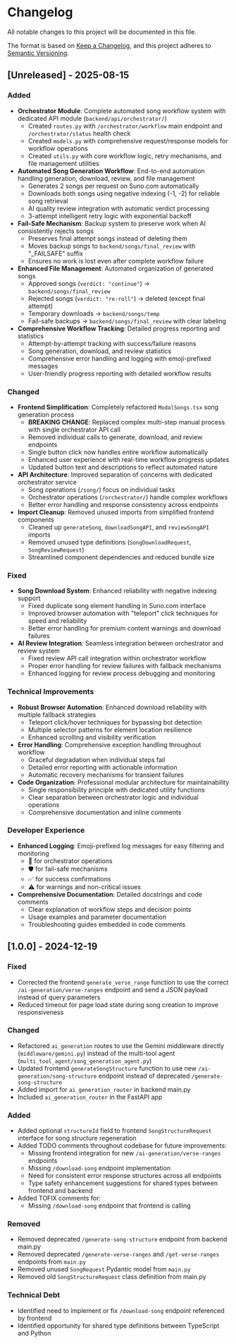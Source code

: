 # Changelog

All notable changes to this project will be documented in this file.

The format is based on [Keep a Changelog](https://keepachangelog.com/en/1.0.0/),
and this project adheres to [Semantic Versioning](https://semver.org/spec/v2.0.0.html).

## [Unreleased] - 2025-08-15

### Added
- **Orchestrator Module**: Complete automated song workflow system with dedicated API module (`backend/api/orchestrator/`)
  - Created `routes.py` with `/orchestrator/workflow` main endpoint and `/orchestrator/status` health check
  - Created `models.py` with comprehensive request/response models for workflow operations
  - Created `utils.py` with core workflow logic, retry mechanisms, and file management utilities
- **Automated Song Generation Workflow**: End-to-end automation handling generation, download, review, and file management
  - Generates 2 songs per request on Suno.com automatically
  - Downloads both songs using negative indexing (-1, -2) for reliable song retrieval
  - AI quality review integration with automatic verdict processing
  - 3-attempt intelligent retry logic with exponential backoff
- **Fail-Safe Mechanism**: Backup system to preserve work when AI consistently rejects songs
  - Preserves final attempt songs instead of deleting them
  - Moves backup songs to `backend/songs/final_review` with "_FAILSAFE" suffix
  - Ensures no work is lost even after complete workflow failure
- **Enhanced File Management**: Automated organization of generated songs
  - Approved songs (`verdict: "continue"`) → `backend/songs/final_review`
  - Rejected songs (`verdict: "re-roll"`) → deleted (except final attempt)
  - Temporary downloads → `backend/songs/temp`
  - Fail-safe backups → `backend/songs/final_review` with clear labeling
- **Comprehensive Workflow Tracking**: Detailed progress reporting and statistics
  - Attempt-by-attempt tracking with success/failure reasons
  - Song generation, download, and review statistics
  - Comprehensive error handling and logging with emoji-prefixed messages
  - User-friendly progress reporting with detailed workflow results

### Changed
- **Frontend Simplification**: Completely refactored `ModalSongs.tsx` song generation process
  - **BREAKING CHANGE**: Replaced complex multi-step manual process with single orchestrator API call
  - Removed individual calls to generate, download, and review endpoints
  - Single button click now handles entire workflow automatically
  - Enhanced user experience with real-time workflow progress updates
  - Updated button text and descriptions to reflect automated nature
- **API Architecture**: Improved separation of concerns with dedicated orchestrator service
  - Song operations (`/song/`) focus on individual tasks
  - Orchestrator operations (`/orchestrator/`) handle complex workflows
  - Better error handling and response consistency across endpoints
- **Import Cleanup**: Removed unused imports from simplified frontend components
  - Cleaned up `generateSong`, `downloadSongAPI`, and `reviewSongAPI` imports
  - Removed unused type definitions (`SongDownloadRequest`, `SongReviewRequest`)
  - Streamlined component dependencies and reduced bundle size

### Fixed
- **Song Download System**: Enhanced reliability with negative indexing support
  - Fixed duplicate song element handling in Suno.com interface
  - Improved browser automation with "teleport" click techniques for speed and reliability
  - Better error handling for premium content warnings and download failures
- **AI Review Integration**: Seamless integration between orchestrator and review system
  - Fixed review API call integration within orchestrator workflow
  - Proper error handling for review failures with fallback mechanisms
  - Enhanced logging for review process debugging and monitoring

### Technical Improvements
- **Robust Browser Automation**: Enhanced download reliability with multiple fallback strategies
  - Teleport click/hover techniques for bypassing bot detection
  - Multiple selector patterns for element location resilience
  - Enhanced scrolling and visibility verification
- **Error Handling**: Comprehensive exception handling throughout workflow
  - Graceful degradation when individual steps fail
  - Detailed error reporting with actionable information
  - Automatic recovery mechanisms for transient failures
- **Code Organization**: Professional modular architecture for maintainability
  - Single responsibility principle with dedicated utility functions
  - Clear separation between orchestrator logic and individual operations
  - Comprehensive documentation and inline comments

### Developer Experience
- **Enhanced Logging**: Emoji-prefixed log messages for easy filtering and monitoring
  - 🎼 for orchestrator operations
  - 🛡️ for fail-safe mechanisms  
  - ✅ for success confirmations
  - ⚠️ for warnings and non-critical issues
- **Comprehensive Documentation**: Detailed docstrings and code comments
  - Clear explanation of workflow steps and decision points
  - Usage examples and parameter documentation
  - Troubleshooting guides embedded in code comments

## [1.0.0] - 2024-12-19

### Fixed
- Corrected the frontend `generate_verse_range` function to use the correct `/ai-generation/verse-ranges` endpoint and send a JSON payload instead of query parameters
- Reduced timeout for page load state during song creation to improve responsiveness

### Changed
- Refactored `ai_generation` routes to use the Gemini middleware directly (`middleware/gemini.py`) instead of the multi-tool agent (`multi_tool_agent/song_generation_agent.py`)
- Updated frontend `generateSongStructure` function to use new `/ai-generation/song-structure` endpoint instead of deprecated `/generate-song-structure`
- Added import for `ai_generation_router` in backend main.py
- Included `ai_generation_router` in the FastAPI app

### Added
- Added optional `structureId` field to frontend `SongStructureRequest` interface for song structure regeneration
- Added TODO comments throughout codebase for future improvements:
  - Missing frontend integration for new `/ai-generation/verse-ranges` endpoints
  - Missing `/download-song` endpoint implementation
  - Need for consistent error response structures across all endpoints
  - Type safety enhancement suggestions for shared types between frontend and backend
- Added TOFIX comments for:
  - Missing `/download-song` endpoint that frontend is calling

### Removed
- Removed deprecated `/generate-song-structure` endpoint from backend main.py
- Removed deprecated `/generate-verse-ranges` and `/get-verse-ranges` endpoints from `main.py`
- Removed unused `SongRequest` Pydantic model from `main.py`
- Removed old `SongStructureRequest` class definition from main.py

### Technical Debt
- Identified need to implement or fix `/download-song` endpoint referenced by frontend
- Identified opportunity for shared type definitions between TypeScript and Python
